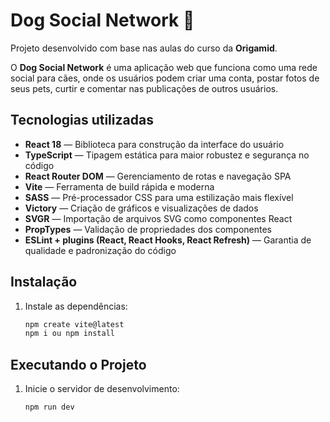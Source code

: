 # Dog Social Network 🐶

Projeto desenvolvido com base nas aulas do curso da **Origamid**.

O **Dog Social Network** é uma aplicação web que funciona como uma rede social para cães, onde os usuários podem criar uma conta, postar fotos de seus pets, curtir e comentar nas publicações de outros usuários.

## Tecnologias utilizadas

- **React 18** — Biblioteca para construção da interface do usuário
- **TypeScript** — Tipagem estática para maior robustez e segurança no código
- **React Router DOM** — Gerenciamento de rotas e navegação SPA
- **Vite** — Ferramenta de build rápida e moderna
- **SASS** — Pré-processador CSS para uma estilização mais flexível
- **Victory** — Criação de gráficos e visualizações de dados
- **SVGR** — Importação de arquivos SVG como componentes React
- **PropTypes** — Validação de propriedades dos componentes
- **ESLint + plugins (React, React Hooks, React Refresh)** — Garantia de qualidade e padronização do código

## Instalação

1. Instale as dependências:

   ```bash
   npm create vite@latest
   npm i ou npm install
   ```

## Executando o Projeto

1. Inicie o servidor de desenvolvimento:

   ```bash
   npm run dev
   ```